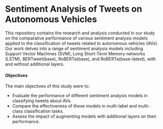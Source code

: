 # Sentiment Analysis of Tweets on Autonomous Vehicles

This repository contains the research and analysis conducted in our study on the comparative performance of various sentiment analysis models applied to the classification of tweets related to autonomous vehicles (AVs). 
Our work delves into a range of sentiment analysis models including Support Vector Machines (SVM), Long Short-Term Memory networks (LSTM), BERTweet(base), RoBERTa(base), and RoBERTa(base-latest), with and without additional layers.

#### Objectives

The main objectives of this study were to:

* Evaluate the performance of different sentiment analysis models in classifying tweets about AVs.
* Compare the effectiveness of these models in multi-label and multi-class classification tasks.
* Assess the impact of augmenting models with additional layers on their performance.
